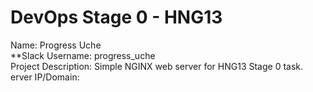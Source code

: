 # DevOps Stage 0 - HNG13

Name: Progress Uche  
**Slack Username: progress_uche  
Project Description: Simple NGINX web server for HNG13 Stage 0 task.  
erver IP/Domain:
